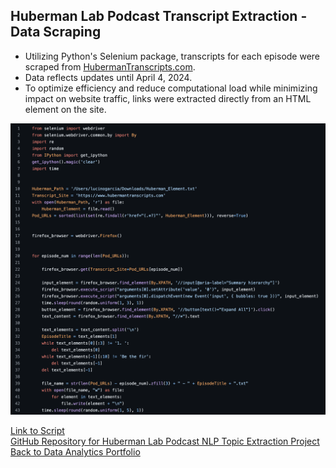 ## Huberman Lab Podcast Transcript Extraction - Data Scraping

- Utilizing Python's Selenium package, transcripts for each episode were scraped from [HubermanTranscripts.com](https://www.hubermantranscripts.com/).
- Data reflects updates until April 4, 2024.
- To optimize efficiency and reduce computational load while minimizing impact on website traffic, links were extracted directly from an HTML element on the site.



![Scraping_Script.png](/images/Scraping_Script.png)


[Link to Script](https://github.com/LucinoGarcia/Huberman-Lab-Podcast-NLP-Topic-Extraction/blob/main/WebScrape.py) <br>
[GitHub Repository for Huberman Lab Podcast NLP Topic Extraction Project](https://github.com/LucinoGarcia/Huberman-Lab-Podcast-NLP-Topic-Extraction) <br>
[Back to Data Analytics Portfolio](https://lucinogarcia.github.io/Data-Analyst-Portfolio/)
